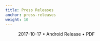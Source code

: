 ```yaml
---
title: Press Releases
anchor: press-releases
weight: 10
---
```

<div class="flex flex-wrap -mx-3">
  <div class="w-full px-3 md:w-1/2 lg:w-1/3">
    <figure class="rounded border border-gray-200 shadow-lg bg-white text-center p-2 mb-8">
      <a href="/presskit/en/2017-10-17 Android Release.pdf"><i class="fad fa-file-pdf text-7xl text-gray-700 mb-2"></i></a>
      <figcaption>
        <p class="text-sm text-gray-500">2017-10-17 • Android Release • PDF</p>
      </figcaption>
    </figure>
  </div>
</div>
